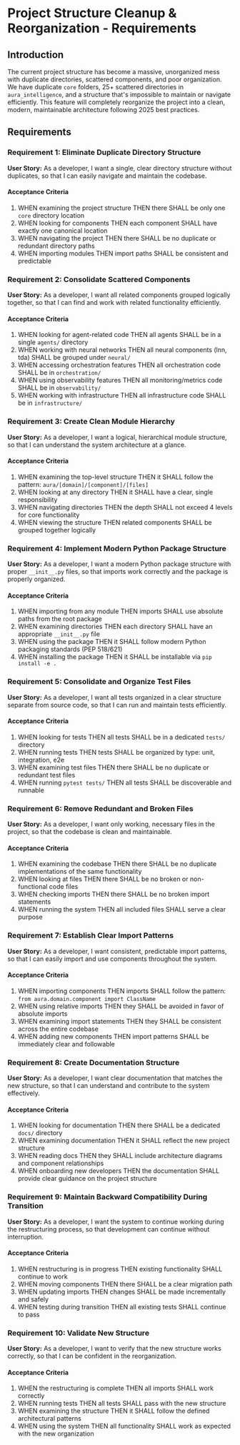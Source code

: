 # Project Structure Cleanup & Reorganization - Requirements

## Introduction

The current project structure has become a massive, unorganized mess with duplicate directories, scattered components, and poor organization. We have duplicate `core` folders, 25+ scattered directories in `aura_intelligence`, and a structure that's impossible to maintain or navigate efficiently. This feature will completely reorganize the project into a clean, modern, maintainable architecture following 2025 best practices.

## Requirements

### Requirement 1: Eliminate Duplicate Directory Structure

**User Story:** As a developer, I want a single, clear directory structure without duplicates, so that I can easily navigate and maintain the codebase.

#### Acceptance Criteria

1. WHEN examining the project structure THEN there SHALL be only one `core` directory location
2. WHEN looking for components THEN each component SHALL have exactly one canonical location
3. WHEN navigating the project THEN there SHALL be no duplicate or redundant directory paths
4. WHEN importing modules THEN import paths SHALL be consistent and predictable

### Requirement 2: Consolidate Scattered Components

**User Story:** As a developer, I want all related components grouped logically together, so that I can find and work with related functionality efficiently.

#### Acceptance Criteria

1. WHEN looking for agent-related code THEN all agents SHALL be in a single `agents/` directory
2. WHEN working with neural networks THEN all neural components (lnn, tda) SHALL be grouped under `neural/`
3. WHEN accessing orchestration features THEN all orchestration code SHALL be in `orchestration/`
4. WHEN using observability features THEN all monitoring/metrics code SHALL be in `observability/`
5. WHEN working with infrastructure THEN all infrastructure code SHALL be in `infrastructure/`

### Requirement 3: Create Clean Module Hierarchy

**User Story:** As a developer, I want a logical, hierarchical module structure, so that I can understand the system architecture at a glance.

#### Acceptance Criteria

1. WHEN examining the top-level structure THEN it SHALL follow the pattern: `aura/[domain]/[component]/[files]`
2. WHEN looking at any directory THEN it SHALL have a clear, single responsibility
3. WHEN navigating directories THEN the depth SHALL not exceed 4 levels for core functionality
4. WHEN viewing the structure THEN related components SHALL be grouped together logically

### Requirement 4: Implement Modern Python Package Structure

**User Story:** As a developer, I want a modern Python package structure with proper `__init__.py` files, so that imports work correctly and the package is properly organized.

#### Acceptance Criteria

1. WHEN importing from any module THEN imports SHALL use absolute paths from the root package
2. WHEN examining directories THEN each directory SHALL have an appropriate `__init__.py` file
3. WHEN using the package THEN it SHALL follow modern Python packaging standards (PEP 518/621)
4. WHEN installing the package THEN it SHALL be installable via `pip install -e .`

### Requirement 5: Consolidate and Organize Test Files

**User Story:** As a developer, I want all tests organized in a clear structure separate from source code, so that I can run and maintain tests efficiently.

#### Acceptance Criteria

1. WHEN looking for tests THEN all tests SHALL be in a dedicated `tests/` directory
2. WHEN running tests THEN tests SHALL be organized by type: unit, integration, e2e
3. WHEN examining test files THEN there SHALL be no duplicate or redundant test files
4. WHEN running `pytest tests/` THEN all tests SHALL be discoverable and runnable

### Requirement 6: Remove Redundant and Broken Files

**User Story:** As a developer, I want only working, necessary files in the project, so that the codebase is clean and maintainable.

#### Acceptance Criteria

1. WHEN examining the codebase THEN there SHALL be no duplicate implementations of the same functionality
2. WHEN looking at files THEN there SHALL be no broken or non-functional code files
3. WHEN checking imports THEN there SHALL be no broken import statements
4. WHEN running the system THEN all included files SHALL serve a clear purpose

### Requirement 7: Establish Clear Import Patterns

**User Story:** As a developer, I want consistent, predictable import patterns, so that I can easily import and use components throughout the system.

#### Acceptance Criteria

1. WHEN importing components THEN imports SHALL follow the pattern: `from aura.domain.component import ClassName`
2. WHEN using relative imports THEN they SHALL be avoided in favor of absolute imports
3. WHEN examining import statements THEN they SHALL be consistent across the entire codebase
4. WHEN adding new components THEN import patterns SHALL be immediately clear and followable

### Requirement 8: Create Documentation Structure

**User Story:** As a developer, I want clear documentation that matches the new structure, so that I can understand and contribute to the system effectively.

#### Acceptance Criteria

1. WHEN looking for documentation THEN there SHALL be a dedicated `docs/` directory
2. WHEN examining documentation THEN it SHALL reflect the new project structure
3. WHEN reading docs THEN they SHALL include architecture diagrams and component relationships
4. WHEN onboarding new developers THEN the documentation SHALL provide clear guidance on the project structure

### Requirement 9: Maintain Backward Compatibility During Transition

**User Story:** As a developer, I want the system to continue working during the restructuring process, so that development can continue without interruption.

#### Acceptance Criteria

1. WHEN restructuring is in progress THEN existing functionality SHALL continue to work
2. WHEN moving components THEN there SHALL be a clear migration path
3. WHEN updating imports THEN changes SHALL be made incrementally and safely
4. WHEN testing during transition THEN all existing tests SHALL continue to pass

### Requirement 10: Validate New Structure

**User Story:** As a developer, I want to verify that the new structure works correctly, so that I can be confident in the reorganization.

#### Acceptance Criteria

1. WHEN the restructuring is complete THEN all imports SHALL work correctly
2. WHEN running tests THEN all tests SHALL pass with the new structure
3. WHEN examining the structure THEN it SHALL follow the defined architectural patterns
4. WHEN using the system THEN all functionality SHALL work as expected with the new organization